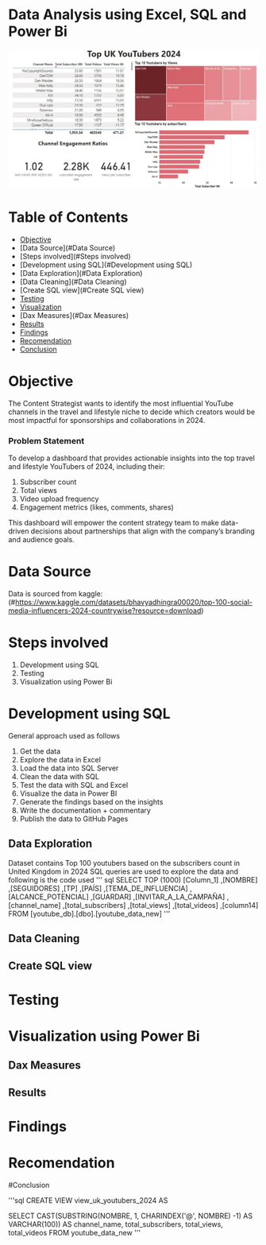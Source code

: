 # Data Analysis using Excel, SQL and Power Bi

![Dashboard for top UK Youtubers 2024](https://github.com/bollasrikanth48/Top_uk_youtubers/blob/main/Assets/images/powerbi.jpg)
# Table of Contents
-  [Objective](#Objective)
-  [Data Source](#Data Source)
-  [Steps involved](#Steps involved)
-  [Development using SQL](#Development using SQL)
  - [Data Exploration](#Data Exploration)
  - [Data Cleaning](#Data Cleaning)
  - [Create SQL view](#Create SQL view)
-  [Testing](#Testing)
-  [Visualization](#Visualization)
  - [Dax Measures](#Dax Measures)
  - [Results](#Results)
-  [Findings](#Findings)
-  [Recomendation](#Recomendation)
-  [Conclusion](#Conclusion)


# Objective
The Content Strategist wants to identify the most influential YouTube channels in the travel and lifestyle niche to decide which creators would be most impactful for sponsorships and collaborations in 2024.

### Problem Statement
To develop a dashboard that provides actionable insights into the top travel and lifestyle YouTubers of 2024, including their:

1. Subscriber count
2. Total views
3. Video upload frequency
3. Engagement metrics (likes, comments, shares)

This dashboard will empower the content strategy team to make data-driven decisions about partnerships that align with the company’s branding and audience goals.

# Data Source
Data is sourced from kaggle: (#https://www.kaggle.com/datasets/bhavyadhingra00020/top-100-social-media-influencers-2024-countrywise?resource=download)

# Steps involved
1. Development using SQL
2. Testing
3. Visualization using Power Bi
# Development using SQL
General approach used as follows
1. Get the data
2. Explore the data in Excel
3. Load the data into SQL Server
4. Clean the data with SQL
5. Test the data with SQL and Excel
6. Visualize the data in Power BI
7. Generate the findings based on the insights
8. Write the documentation + commentary
9. Publish the data to GitHub Pages
## Data Exploration
Dataset contains Top 100 youtubers based on the subscribers count in United Kingdom in 2024
SQL queries are used to explore the data and following is the code used
''' sql
SELECT TOP (1000) [Column_1]
      ,[NOMBRE]
      ,[SEGUIDORES]
      ,[TP]
      ,[PAÍS]
      ,[TEMA_DE_INFLUENCIA]
      ,[ALCANCE_POTENCIAL]
      ,[GUARDAR]
      ,[INVITAR_A_LA_CAMPAÑA]
      ,[channel_name]
      ,[total_subscribers]
      ,[total_views]
      ,[total_videos]
      ,[column14]
  FROM [youtube_db].[dbo].[youtube_data_new]
'''

## Data Cleaning
## Create SQL view
# Testing
# Visualization  using Power Bi
## Dax Measures
## Results
# Findings
# Recomendation
#Conclusion





'''sql
CREATE VIEW view_uk_youtubers_2024 AS

SELECT 
	CAST(SUBSTRING(NOMBRE, 1, CHARINDEX('@', NOMBRE) -1) AS VARCHAR(100)) AS channel_name,
	total_subscribers,
	total_views,
	total_videos
FROM
	youtube_data_new
'''

